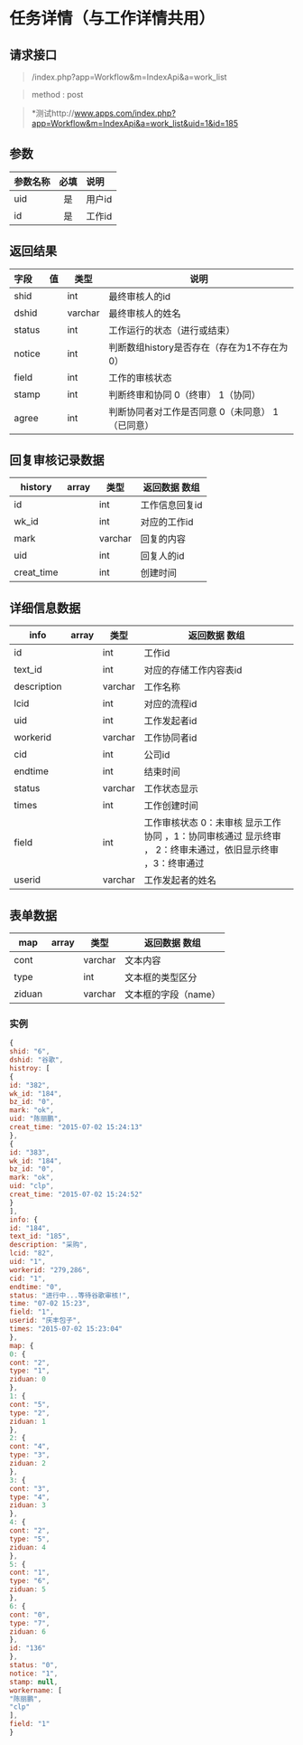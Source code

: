 # 任务详情（与工作详情共用）
## 请求接口 

> /index.php?app=Workflow&m=IndexApi&a=work_list

>  method : post

> *测试http://www.apps.com/index.php?app=Workflow&m=IndexApi&a=work_list&uid=1&id=185
## 参数

| 参数名称      |    必填 | 说明  |
| :-------- | :--------:| :-- |
|uid| 是| 用户id  |
|id| 是| 工作id  |


## 返回结果
|字段 |  值| 类型 | 说明|
|:----|----|----|-----|
|shid|  | int| 最终审核人的id|
|dshid|  | varchar| 最终审核人的姓名|
|status|  | int|工作运行的状态（进行或结束）|
|notice|  | int|判断数组history是否存在（存在为1不存在为0）|
|field|  | int| 工作的审核状态|
|stamp|  | int| 判断终审和协同 0（终审） 1（协同）|
|agree|  | int| 判断协同者对工作是否同意 0（未同意） 1（已同意）|

## 回复审核记录数据
|history|array | 类型 | 返回数据 数组|
|----|----|----|-----|
|id| |int|工作信息回复id|
|wk_id||int|对应的工作id|
|mark||varchar|回复的内容|
|uid||int|回复人的id|
|creat_time||int|创建时间|


## 详细信息数据
|info|array | 类型 | 返回数据 数组|
|----|----|----|-----|
|id| |int|工作id|
|text_id||int|对应的存储工作内容表id|
|description||varchar|工作名称|
|lcid||int|对应的流程id|
|uid||int|工作发起者id|
|workerid ||varchar|工作协同者id|
|cid|  |int|公司id|
|endtime|  |int|结束时间|
|status|  |varchar|工作状态显示|
|times|  |int|工作创建时间|
|field|  |int|工作审核状态   0：未审核 显示工作协同 ，1：协同审核通过 显示终审 ， 2：终审未通过，依旧显示终审 ，3：终审通过 |
|userid|  |varchar|工作发起者的姓名|


## 表单数据
|map|array | 类型 | 返回数据 数组|
|----|----|----|-----|
|cont| |varchar|文本内容|
|type||int|文本框的类型区分|
|ziduan||varchar|文本框的字段（name）|




### 实例

``` javascript
{
shid: "6",
dshid: "谷歌",
histroy: [
{
id: "382",
wk_id: "184",
bz_id: "0",
mark: "ok",
uid: "陈丽鹏",
creat_time: "2015-07-02 15:24:13"
},
{
id: "383",
wk_id: "184",
bz_id: "0",
mark: "ok",
uid: "clp",
creat_time: "2015-07-02 15:24:52"
}
],
info: {
id: "184",
text_id: "185",
description: "采购",
lcid: "82",
uid: "1",
workerid: "279,286",
cid: "1",
endtime: "0",
status: "进行中...等待谷歌审核!",
time: "07-02 15:23",
field: "1",
userid: "庆丰包子",
times: "2015-07-02 15:23:04"
},
map: {
0: {
cont: "2",
type: "1",
ziduan: 0
},
1: {
cont: "5",
type: "2",
ziduan: 1
},
2: {
cont: "4",
type: "3",
ziduan: 2
},
3: {
cont: "3",
type: "4",
ziduan: 3
},
4: {
cont: "2",
type: "5",
ziduan: 4
},
5: {
cont: "1",
type: "6",
ziduan: 5
},
6: {
cont: "0",
type: "7",
ziduan: 6
},
id: "136"
},
status: "0",
notice: "1",
stamp: null,
workername: [
"陈丽鹏",
"clp"
],
field: "1"
}